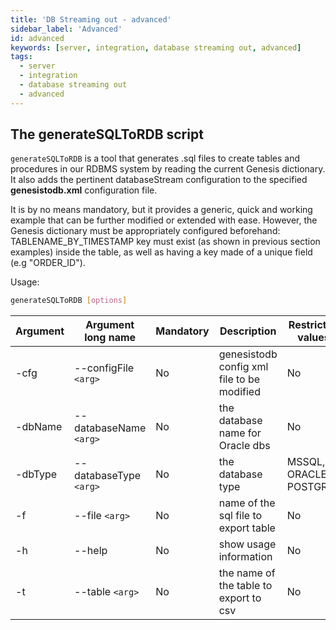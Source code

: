 ```yaml
---
title: 'DB Streaming out - advanced'
sidebar_label: 'Advanced'
id: advanced
keywords: [server, integration, database streaming out, advanced]
tags:
  - server
  - integration
  - database streaming out
  - advanced
---
```


## The generateSQLToRDB script

`generateSQLToRDB` is a tool that generates .sql files to create tables and procedures in our RDBMS system by reading the current Genesis dictionary. It also adds the pertinent databaseStream configuration to the specified **genesistodb.xml** configuration file.

It is by no means mandatory, but it provides a generic, quick and working example that can be further modified or extended with ease. However, the Genesis dictionary must be appropriately configured beforehand: TABLENAME_BY_TIMESTAMP key must exist (as shown in previous section examples) inside the table, as well as having a key made of a unique field (e.g "ORDER_ID").

Usage: 
```bash
generateSQLToRDB [options]
```
<!-- The generateSQLToRDB script has a list of possible arguments: -cfg, -dbName, -dbType, -f, -h, -t -->
| Argument | Argument long name      | Mandatory |               Description                    | Restricted values         |
|----------|-------------------------|-----------|----------------------------------------------|---------------------------|       
| -cfg <!-- generateSQLToRDB -cfg -->    |  --configFile `<arg>` <!-- generateSQLToRDB --configFile <args> -->  | No        | genesistodb config xml file to be modified   | No                        |                   
| -dbName <!-- generateSQLToRDB -dbName --> |  --databaseName `<arg>` <!-- generateSQLToRDB --databaseName <args> --> | No        | the database name for Oracle dbs             | No                        |         
| -dbType <!-- generateSQLToRDB -dbType --> |  --databaseType `<arg>` <!-- generateSQLToRDB --databaseType <args> --> | No        | the database type                            | MSSQL, ORACLE or POSTGRES |                    
| -f <!-- generateSQLToRDB -f -->      |  --file `<arg>` <!-- generateSQLToRDB --file <args> -->        | No        | name of the sql file to export table         | No                        |             
| -h  <!-- generateSQLToRDB -h -->     |  --help <!-- generateSQLToRDB --help -->                | No        | show usage information                       | No                        |
| -t <!-- generateSQLToRDB -t -->      |  --table `<arg>` <!-- generateSQLToRDB --table <args> -->       | No        | the name of the table to export to csv       | No                        |               

